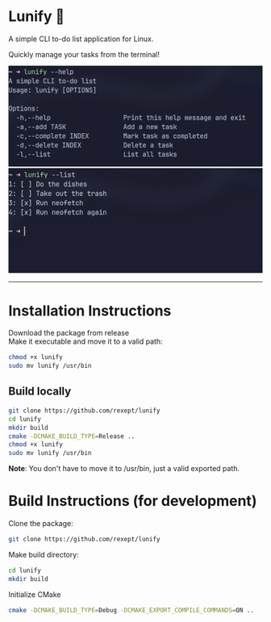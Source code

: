 # Lunify 🌙
A simple CLI to-do list application for Linux.

Quickly manage your tasks from the terminal!

![Help Page](./screenshots/help_page_screenshot_enhanced.png)
![List Tasks](./screenshots/list_tasks_screenshot_betterenhanced.png)

---

# Installation Instructions
Download the package from release\
Make it executable and move it to a valid path:
```bash
chmod +x lunify
sudo mv lunify /usr/bin
```
## Build locally
```bash
git clone https://github.com/rexept/lunify
cd lunify
mkdir build
cmake -DCMAKE_BUILD_TYPE=Release .. 
chmod +x lunify
sudo mv lunify /usr/bin
```
**Note**: You don't have to move it to /usr/bin, just a valid exported path.

# Build Instructions (for development)
Clone the package:
```bash
git clone https://github.com/rexept/lunify
```
Make build directory:
```bash
cd lunify
mkdir build
```
Initialize CMake
```bash
cmake -DCMAKE_BUILD_TYPE=Debug -DCMAKE_EXPORT_COMPILE_COMMANDS=ON .. 
```
